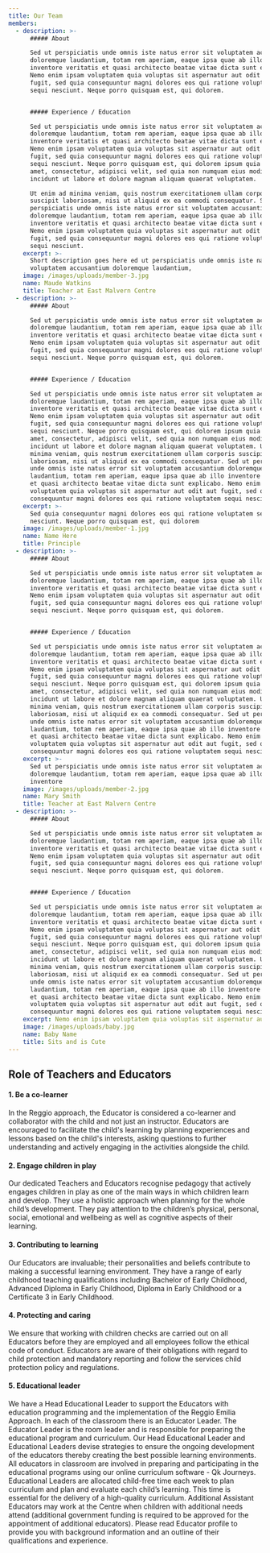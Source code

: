 ```yaml
---
title: Our Team
members:
  - description: >-
      ##### About

      Sed ut perspiciatis unde omnis iste natus error sit voluptatem accusantium
      doloremque laudantium, totam rem aperiam, eaque ipsa quae ab illo
      inventore veritatis et quasi architecto beatae vitae dicta sunt explicabo.
      Nemo enim ipsam voluptatem quia voluptas sit aspernatur aut odit aut
      fugit, sed quia consequuntur magni dolores eos qui ratione voluptatem
      sequi nesciunt. Neque porro quisquam est, qui dolorem.


      ##### Experience / Education

      Sed ut perspiciatis unde omnis iste natus error sit voluptatem accusantium
      doloremque laudantium, totam rem aperiam, eaque ipsa quae ab illo
      inventore veritatis et quasi architecto beatae vitae dicta sunt explicabo.
      Nemo enim ipsam voluptatem quia voluptas sit aspernatur aut odit aut
      fugit, sed quia consequuntur magni dolores eos qui ratione voluptatem
      sequi nesciunt. Neque porro quisquam est, qui dolorem ipsum quia dolor sit
      amet, consectetur, adipisci velit, sed quia non numquam eius modi tempora
      incidunt ut labore et dolore magnam aliquam quaerat voluptatem. 

      Ut enim ad minima veniam, quis nostrum exercitationem ullam corporis
      suscipit laboriosam, nisi ut aliquid ex ea commodi consequatur. Sed ut
      perspiciatis unde omnis iste natus error sit voluptatem accusantium
      doloremque laudantium, totam rem aperiam, eaque ipsa quae ab illo
      inventore veritatis et quasi architecto beatae vitae dicta sunt explicabo.
      Nemo enim ipsam voluptatem quia voluptas sit aspernatur aut odit aut
      fugit, sed quia consequuntur magni dolores eos qui ratione voluptatem
      sequi nesciunt.
    excerpt: >-
      Short description goes here ed ut perspiciatis unde omnis iste natus sit
      voluptatem accusantium doloremque laudantium,
    image: /images/uploads/member-3.jpg
    name: Maude Watkins
    title: Teacher at East Malvern Centre
  - description: >-
      ##### About

      Sed ut perspiciatis unde omnis iste natus error sit voluptatem accusantium
      doloremque laudantium, totam rem aperiam, eaque ipsa quae ab illo
      inventore veritatis et quasi architecto beatae vitae dicta sunt explicabo.
      Nemo enim ipsam voluptatem quia voluptas sit aspernatur aut odit aut
      fugit, sed quia consequuntur magni dolores eos qui ratione voluptatem
      sequi nesciunt. Neque porro quisquam est, qui dolorem.


      ##### Experience / Education

      Sed ut perspiciatis unde omnis iste natus error sit voluptatem accusantium
      doloremque laudantium, totam rem aperiam, eaque ipsa quae ab illo
      inventore veritatis et quasi architecto beatae vitae dicta sunt explicabo.
      Nemo enim ipsam voluptatem quia voluptas sit aspernatur aut odit aut
      fugit, sed quia consequuntur magni dolores eos qui ratione voluptatem
      sequi nesciunt. Neque porro quisquam est, qui dolorem ipsum quia dolor sit
      amet, consectetur, adipisci velit, sed quia non numquam eius modi tempora
      incidunt ut labore et dolore magnam aliquam quaerat voluptatem. Ut enim ad
      minima veniam, quis nostrum exercitationem ullam corporis suscipit
      laboriosam, nisi ut aliquid ex ea commodi consequatur. Sed ut perspiciatis
      unde omnis iste natus error sit voluptatem accusantium doloremque
      laudantium, totam rem aperiam, eaque ipsa quae ab illo inventore veritatis
      et quasi architecto beatae vitae dicta sunt explicabo. Nemo enim ipsam
      voluptatem quia voluptas sit aspernatur aut odit aut fugit, sed quia
      consequuntur magni dolores eos qui ratione voluptatem sequi nesciunt.
    excerpt: >-
      Sed quia consequuntur magni dolores eos qui ratione voluptatem sequi
      nesciunt. Neque porro quisquam est, qui dolorem
    image: /images/uploads/member-1.jpg
    name: Name Here
    title: Principle
  - description: >-
      ##### About 

      Sed ut perspiciatis unde omnis iste natus error sit voluptatem accusantium
      doloremque laudantium, totam rem aperiam, eaque ipsa quae ab illo
      inventore veritatis et quasi architecto beatae vitae dicta sunt explicabo.
      Nemo enim ipsam voluptatem quia voluptas sit aspernatur aut odit aut
      fugit, sed quia consequuntur magni dolores eos qui ratione voluptatem
      sequi nesciunt. Neque porro quisquam est, qui dolorem.


      ##### Experience / Education 

      Sed ut perspiciatis unde omnis iste natus error sit voluptatem accusantium
      doloremque laudantium, totam rem aperiam, eaque ipsa quae ab illo
      inventore veritatis et quasi architecto beatae vitae dicta sunt explicabo.
      Nemo enim ipsam voluptatem quia voluptas sit aspernatur aut odit aut
      fugit, sed quia consequuntur magni dolores eos qui ratione voluptatem
      sequi nesciunt. Neque porro quisquam est, qui dolorem ipsum quia dolor sit
      amet, consectetur, adipisci velit, sed quia non numquam eius modi tempora
      incidunt ut labore et dolore magnam aliquam quaerat voluptatem. Ut enim ad
      minima veniam, quis nostrum exercitationem ullam corporis suscipit
      laboriosam, nisi ut aliquid ex ea commodi consequatur. Sed ut perspiciatis
      unde omnis iste natus error sit voluptatem accusantium doloremque
      laudantium, totam rem aperiam, eaque ipsa quae ab illo inventore veritatis
      et quasi architecto beatae vitae dicta sunt explicabo. Nemo enim ipsam
      voluptatem quia voluptas sit aspernatur aut odit aut fugit, sed quia
      consequuntur magni dolores eos qui ratione voluptatem sequi nesciunt.
    excerpt: >-
      Sed ut perspiciatis unde omnis iste natus error sit voluptatem accusantium
      doloremque laudantium, totam rem aperiam, eaque ipsa quae ab illo
      inventore
    image: /images/uploads/member-2.jpg
    name: Mary Smith
    title: Teacher at East Malvern Centre
  - description: >-
      ##### About 

      Sed ut perspiciatis unde omnis iste natus error sit voluptatem accusantium
      doloremque laudantium, totam rem aperiam, eaque ipsa quae ab illo
      inventore veritatis et quasi architecto beatae vitae dicta sunt explicabo.
      Nemo enim ipsam voluptatem quia voluptas sit aspernatur aut odit aut
      fugit, sed quia consequuntur magni dolores eos qui ratione voluptatem
      sequi nesciunt. Neque porro quisquam est, qui dolorem.


      ##### Experience / Education 

      Sed ut perspiciatis unde omnis iste natus error sit voluptatem accusantium
      doloremque laudantium, totam rem aperiam, eaque ipsa quae ab illo
      inventore veritatis et quasi architecto beatae vitae dicta sunt explicabo.
      Nemo enim ipsam voluptatem quia voluptas sit aspernatur aut odit aut
      fugit, sed quia consequuntur magni dolores eos qui ratione voluptatem
      sequi nesciunt. Neque porro quisquam est, qui dolorem ipsum quia dolor sit
      amet, consectetur, adipisci velit, sed quia non numquam eius modi tempora
      incidunt ut labore et dolore magnam aliquam quaerat voluptatem. Ut enim ad
      minima veniam, quis nostrum exercitationem ullam corporis suscipit
      laboriosam, nisi ut aliquid ex ea commodi consequatur. Sed ut perspiciatis
      unde omnis iste natus error sit voluptatem accusantium doloremque
      laudantium, totam rem aperiam, eaque ipsa quae ab illo inventore veritatis
      et quasi architecto beatae vitae dicta sunt explicabo. Nemo enim ipsam
      voluptatem quia voluptas sit aspernatur aut odit aut fugit, sed quia
      consequuntur magni dolores eos qui ratione voluptatem sequi nesciunt.
    excerpt: Nemo enim ipsam voluptatem quia voluptas sit aspernatur aut odit aut fugit
    image: /images/uploads/baby.jpg
    name: Baby Name
    title: Sits and is Cute
---
```

## Role of Teachers and Educators

#### 1. Be a co-learner
In the Reggio approach, the Educator is considered a co-learner and collaborator with the child and not just an instructor. Educators are encouraged to facilitate the child's learning by planning experiences and lessons based on the child's interests, asking questions to further understanding and actively engaging in the activities alongside the child.

#### 2. Engage children in play
Our dedicated Teachers and Educators recognise pedagogy that actively engages children in play as one of the main ways in which children learn and develop. They use a holistic approach when planning for the whole child’s development. They pay attention to the children’s physical, personal, social, emotional and wellbeing as well as cognitive aspects of their learning.

#### 3. Contributing to learning
Our Educators are invaluable; their personalities and beliefs contribute to making a successful learning environment. They have a range of early childhood teaching qualifications including Bachelor of Early Childhood, Advanced Diploma in Early Childhood, Diploma in Early Childhood or a Certificate 3 in Early Childhood.

#### 4. Protecting and caring
We ensure that working with children checks are carried out on all Educators before they are employed and all employees follow the ethical code of conduct. Educators are aware of their obligations with regard to child protection and mandatory reporting and follow the services child protection policy and regulations.

#### 5. Educational leader
We have a Head Educational Leader to support the Educators with education programming and the implementation of the Reggio Emilia Approach. In each of the classroom there is an Educator Leader. The Educator Leader is the room leader and is responsible for preparing the educational program and curriculum. Our Head Educational Leader and Educational Leaders devise strategies to ensure the ongoing development of the educators thereby creating the best possible learning environments. All educators in classroom are involved in preparing and participating in the educational programs using our online curriculum software - Qk Journeys. Educational Leaders are allocated child-free time each week to plan curriculum and plan and evaluate each child’s learning. This time is essential for the delivery of a high-quality curriculum. Additional Assistant Educators may work at the Centre when children with additional needs attend (additional government funding is required to be approved for the appointment of additional educators). Please read Educator profile to provide you with background information and an outline of their qualifications and experience.
